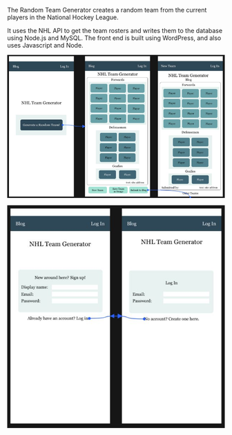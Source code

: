 The Random Team Generator creates a random team from the current players in the National Hockey League. 

It uses the NHL API to get the team rosters and writes them to the database using Node.js and MySQL. The front end is built using WordPress, and also uses Javascript and Node.

![First group of wireframes](https://github.com/rubyarbogast/team-generator/blob/master/wireframes1.JPG)

![Second group of wireframes](https://github.com/rubyarbogast/team-generator/blob/master/wireframes2.JPG)
